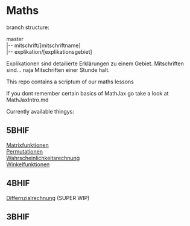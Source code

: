 # Maths

branch structure:

master<br />
|-- mitschrift/[mitschriftname]<br />
|-- explikation/[explikationsgebiet]<br />

Explikationen sind detailierte Erklärungen zu einem Gebiet.
Mitschriften sind... naja Mitschriften einer Stunde halt.

This repo contains a scriptum of our maths lessons

If you dont remember certain basics of MathJax go take a look at MathJaxIntro.md

Currently available thingys:

## 5BHIF
[Matrixfunktionen](./5BHIF/Matrixfunktionen.md)<br />
[Permutationen](./5BHIF/Permutationen.md)<br />
[Wahrscheinlichkeitsrechnung](./5BHIF/Wahrscheinlichkeitsrechung.md)<br />
[Winkelfunktionen](./5BHIF/Winkelfunktionen.md)

## 4BHIF
[Differnzialrechnung](./4BHIF/Differentialrechnung.md) (SUPER WIP)

## 3BHIF